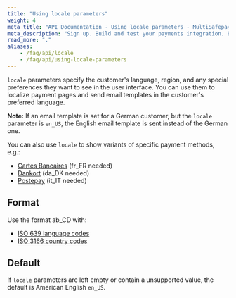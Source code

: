 ```yaml
---
title: "Using locale parameters"
weight: 4
meta_title: "API Documentation - Using locale parameters - MultiSafepay Docs"
meta_description: "Sign up. Build and test your payments integration. Explore our products and services. Use our API Reference, SDKs, and wrappers. Get support."
read_more: "."
aliases:
    - /faq/api/locale
    - /faq/api/using-locale-parameters
---
```

`locale` parameters specify the customer's language, region, and any special preferences they want to see in the user interface. You can use them to localize payment pages and send email templates in the customer's preferred language. 

**Note:** If an email template is set for a German customer, but the `locale` parameter is `en_US`, the English email template is sent instead of the German one.

You can also use `locale` to show variants of specific payment methods, e.g.:

* [Cartes Bancaires](/payments/methods/credit-and-debit-cards/cartes-bancaires) (fr_FR needed) 
* [Dankort](/payments/methods/credit-and-debit-cards/dankort) (da_DK needed)
* [Postepay](/payments/methods/credit-and-debit-cards/postepay) (it_IT needed)

## Format

Use the format ab_CD with:

- [ISO 639 language codes](https://www.iso.org/iso-639-language-codes.html) 
- [ISO 3166 country codes](https://www.iso.org/iso-3166-country-codes.html) 

## Default

If `locale` parameters are left empty or contain a unsupported value, the default is American English `en_US`.




 